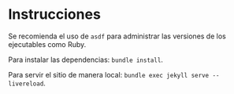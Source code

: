 # Instrucciones

Se recomienda el uso de `asdf` para administrar las versiones de los ejecutables como Ruby.

Para instalar las dependencias: `bundle install`.

Para servir el sitio de manera local: `bundle exec jekyll serve --livereload`.
